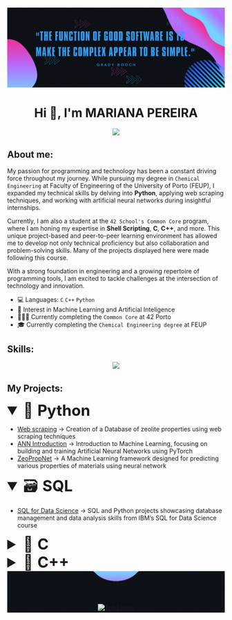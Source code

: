 ![alt text](./header.gif)

<h1 align="center">Hi 👋, I'm MARIANA PEREIRA</h1>

<p align="center">
  <!-- Typing SVG by DenverCoder1 - https://github.com/DenverCoder1/readme-typing-svg -->
  <a href="https://github.com/DenverCoder1/readme-typing-svg">
    <img src="https://readme-typing-svg.demolab.com/?lines=Chemical%20Engineer%20%26%20Programmer;Exploring%20ML%20%26%20AI;C%20%7C%20C%2B%2B%20%7C%20Python%20%7C%20SQL;Building%20%26%20Learning%20Every%20Day&font=Fira%20Code&center=true&width=440&height=45&vCenter=true&pause=1000&size=22" />
  </a>
</p>

<!-- <p align="center">
  <!-- Typing SVG by DenverCoder1 - https://github.com/DenverCoder1/readme-typing-svg -->
<!--  <a href="https://github.com/DenverCoder1/readme-typing-svg">
<img src="https://readme-typing-svg.demolab.com/?font=Fira+Code&pause=1000&width=435&center=true&lines=👩‍🔬+Chemical+Engineer+%26+💻+Programmer;🚀+Exploring+ML+%26+AI+🧠;⚙️+C+%7C+C%2B%2B+%7C+Python+🐍;📚+Building+%26+Learning+Every+Day+🔥" />
  </a>
</p> -->

## About me:
My passion for programming and technology has been a constant driving force throughout my journey. While pursuing my degree in ``Chemical Engineering`` at Faculty of Engineering of the University of Porto (FEUP), I expanded my technical skills by delving into **Python**, applying web scraping techniques, and working with artificial neural networks during insightful internships.

Currently, I am also a student at the ``42 School's Common Core`` program, where I am honing my expertise in **Shell Scripting**, **C**, **C++**, and more. This unique project-based and peer-to-peer learning environment has allowed me to develop not only technical proficiency but also collaboration and problem-solving skills. Many of the projects displayed here were made following this course.

With a strong foundation in engineering and a growing repertoire of programming tools, I am excited to tackle challenges at the intersection of technology and innovation.

- 💻 Languages: ``C``  ``C++``  ``Python`` 
- 🧠 Interest in Machine Learning and Artificial Inteligence
- 👩🏽‍💻 Currently completing the ``Common Core`` at 42 Porto
- 🎓 Currently completing the ``Chemical Engineering degree`` at FEUP

## Skills:

<p align="center">
  <a href="https://skillicons.dev">
    <img src="https://skillicons.dev/icons?i=git,c,cpp,python,tensorflow,pytorch,vscode,bash,ubuntu,r" />
  </a>
</p>

## My Projects:


<details open>
<summary style="font-size: 2.5em;"> 🐍 <b>Python</b></summary>
  
- [Web scraping](https://github.com/mfaria-p/Webscrapping_zeolites.git) ->  Creation of a Database of zeolite properties using web scraping techniques
- [ANN Introduction](https://github.com/mfaria-p/Machine_learning_ANN.git) -> Introduction to Machine Learning, focusing on building and training Artificial Neural Networks using PyTorch
- [ZeoPropNet](https://github.com/mfaria-p/MatPropNet.git) -> A Machine Learning framework designed for predicting various properties of materials using neural network

</details>

<details open>
<summary style="font-size: 2.5em;"> 🗃️ <b>SQL</b></summary>

- [SQL for Data Science](https://github.com/mfaria-p/SQL_DataScience.git) -> SQL and Python projects showcasing database management and data analysis skills from IBM’s SQL for Data Science course
</details>

<details close>
<summary style="font-size: 2.5em;"> 🔧 <b>C</b></summary>

### Individual Projects
- [C Piscine](https://github.com/mfaria-p/42-Piscine.git) ->  An intense month-long coding bootcamp learning C, shell scripting, and peer-driven problem-solving
- [Libft](https://github.com/mfaria-p/libft.git) ->  First project of the 42 Common Core, recreating essential C library functions to deepen my understanding and prep for advanced work
- [ft_printf](https://github.com/mfaria-p/ft_printf.git) -> a custom implementation of the printf function in C
- [get_next_line](https://github.com/mfaria-p/get_next_line.git) -> provides a function to read content line by line from files or standard input, essential for sequential text data processing
- [so_long](https://github.com/mfaria-p/so_long.git) -> A 2D tile-based adventure game where a knight collects all the mushrooms before reaching home
- [minitalk](https://github.com/mfaria-p/minitalk.git) -> UNIX signal-based messaging system between a client and a server
- [push_swap](https://github.com/mfaria-p/push_swap.git) -> a stack-based sorting algorithm using minimal operations to efficiently order integers
- [Philosophers](https://github.com/mfaria-p/Philosophers.git) -> A thread-safe simulation of the Dining Philosophers Problem using POSIX threads and mutex locks

### Group Projects
- [minishell](https://github.com/mfaria-p/minishell.git) -> simple shell implementation mimicking GNU Bash, supporting built-in commands, redirections, pipes, and signal handling
- [miniRT](https://github.com/mfaria-p/miniRT.git) ->  lightweight raytracer rendering 3D scenes with ray-object intersection, Phong lighting, and interactive camera/object controls using MiniLibX.

</details>

<details close>
<summary style="font-size: 2.5em;"> 🤖 <b>C++</b></summary>

- [C++ Modules](https://github.com/mfaria-p/CPP_Modules.git) ->  Mastering C++ from the ground up through the 42 Common Core curriculum – covering OOP, memory management, inheritance, templates, STL, and more
- [Arduino Assembly line](https://github.com/mfaria-p/EBEC_Arduino_Autoline.git) -> Arduino-based auto assembly line with conveyor, crane, stamper, and box closer — built in 24h for EBEC '25.
</details>

<div align="center">
  <img src="./bolbb.gif" alt="alt text" style="display: block; margin: 0 auto -20px auto;" />
  <a href="https://github.com/anuraghazra/github-readme-stats">
    <img height="200" src="https://github-readme-stats.vercel.app/api/top-langs/?username=mfaria-p&hide=GLSL&layout=compact&bg_color=0d1117&title_color=349ff6&text_color=ce36af&hide_border=false&langs_count=8&card_width=350" alt="Top Langs" />
  </a>
</div>



